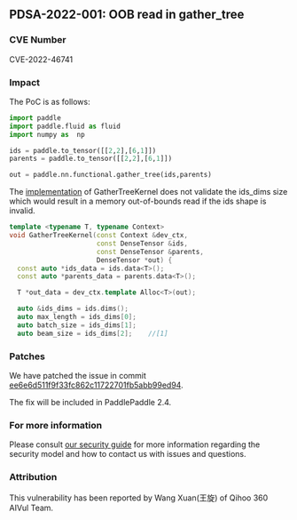 ## PDSA-2022-001: OOB read in gather_tree

### CVE Number

CVE-2022-46741

### Impact

The PoC is as follows:

```python
import paddle
import paddle.fluid as fluid
import numpy as  np

ids = paddle.to_tensor([[2,2],[6,1]])
parents = paddle.to_tensor([[2,2],[6,1]])

out = paddle.nn.functional.gather_tree(ids,parents)
```

The [implementation](https://github.com/PaddlePaddle/Paddle/blob/release/2.3/paddle/phi/kernels/cpu/gather_tree_kernel.cc#L31-L33) of GatherTreeKernel does not validate the ids_dims size which would result in a memory out-of-bounds read if the ids shape is invalid.

```c++
template <typename T, typename Context>
void GatherTreeKernel(const Context &dev_ctx,
                      const DenseTensor &ids,
                      const DenseTensor &parents,
                      DenseTensor *out) {
  const auto *ids_data = ids.data<T>();
  const auto *parents_data = parents.data<T>();

  T *out_data = dev_ctx.template Alloc<T>(out);

  auto &ids_dims = ids.dims();
  auto max_length = ids_dims[0];
  auto batch_size = ids_dims[1];
  auto beam_size = ids_dims[2];    //[1]
```

### Patches

We have patched the issue in commit [ee6e6d511f9f33fc862c11722701fb5abb99ed94](https://github.com/PaddlePaddle/Paddle/commit/ee6e6d511f9f33fc862c11722701fb5abb99ed94).

The fix will be included in PaddlePaddle 2.4.

### For more information

Please consult [our security guide](../../SECURITY.md) for more information regarding the security model and how to contact us with issues and questions.

### Attribution

This vulnerability has been reported by Wang Xuan(王旋) of Qihoo 360 AIVul Team.
